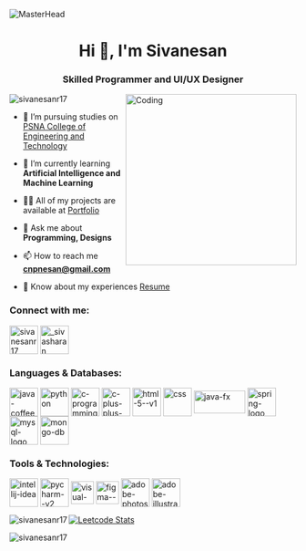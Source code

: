 ![MasterHead](https://cdn.prod.website-files.com/6529af71422fddacbfa5868d/663a85ba91050589a77996ae_IMG_3321.gif)
<h1 align="center">Hi 👋, I'm Sivanesan</h1>
<h3 align="center">Skilled Programmer and UI/UX Designer</h3>

<img align="right" alt="Coding" width="300" src="https://cdn.dribbble.com/users/1579322/screenshots/6587273/blue_boy_typing_nothought.gif">

<p align="left"> <img src="https://visitcount.itsvg.in/api?id=sivanesanr17&icon=3&color=1" alt="sivanesanr17" /> </p>

- 🔭 I’m pursuing studies on [PSNA College of Engineering and Technology](https://www.psnacet.edu.in/)

- 🌱 I’m currently learning **Artificial Intelligence and Machine Learning**

- 👨‍💻 All of my projects are available at [Portfolio](https://sivanesanr17.github.io/Portfolio/)

- 💬 Ask me about **Programming, Designs**

- 📫 How to reach me **cnpnesan@gmail.com**

- 📄 Know about my experiences [Resume](https://drive.google.com/file/d/182qkpPZGPY2pxnVa6SkKdwcs8aMGucXH/view?usp=sharing)

<h3 align="left">Connect with me:</h3>
<p align="left">
<a href="https://linkedin.com/in/sivanesanr17" target="blank"><img align="center" src="https://img.icons8.com/color/48/linkedin.png" alt="sivanesanr17" height="50" width="50" /></a>
<a href="https://instagram.com/_sivasharan_" target="blank"><img align="center" src="https://img.icons8.com/fluency/48/instagram-new.png" alt="_sivasharan_" height="50" width="50" /></a>
</p>

<h3 align="left">Languages & Databases:</h3>
<p align="left"> 
<a href="https://www.java.com/en/" target="blank"><img align="center" src="https://img.icons8.com/color/48/java-coffee-cup-logo--v1.png" alt="java-coffee-cup-logo--v1" height="50" width="50" /></a>
<a href="https://www.python.org/" target="blank"><img align="center" src="https://img.icons8.com/fluency/48/python.png" alt="python" height="50" width="50" /></a>
<a href="https://www.cprogramming.com/" target="blank"><img align="center" src="https://img.icons8.com/color/48/c-programming.png" alt="c-programming" height="50" width="50" /></a>
<a href="https://isocpp.org/" target="blank"><img align="center" src="https://img.icons8.com/color/48/c-plus-plus-logo.png" alt="c-plus-plus-logo" height="50" width="50" /></a>
<a href="https://html.com/" target="blank"><img align="center" src="https://img.icons8.com/color/48/html-5--v1.png" alt="html-5--v1" height="50" width="50" /></a>
<a href="https://www.w3.org/Style/CSS/Overview.en.html" target="blank"><img align="center" src="https://img.icons8.com/color/48/css3.png" alt="css" height="50" width="50" /></a>
<a href="https://openjfx.io/" target="blank"><img align="center" src="https://upload.wikimedia.org/wikipedia/en/c/cc/JavaFX_Logo.png" alt="java-fx" height="40" width="90" /></a>
<a href="https://spring.io/projects/spring-boot" target="blank"><img align="center" src="https://img.icons8.com/color/48/spring-logo.png" alt="spring-logo" height="50" width="50" /></a>
<a href="https://www.mysql.com/" target="blank"><img align="center" src="https://img.icons8.com/fluency/48/mysql-logo.png" alt="mysql-logo" height="50" width="50" /></a>
<a href="https://www.mongodb.com/" target="blank"><img align="center" src="https://img.icons8.com/color/48/mongo-db.png" alt="mongo-db" height="50" width="50" /></a>
</p>

<h3 align="left">Tools & Technologies:</h3>
<p align="left"> 
<a href="https://www.jetbrains.com/idea/" target="blank"><img align="center" src="https://img.icons8.com/color/48/intellij-idea.png" alt="intellij-idea" height="50" width="50" /></a>
<a href="https://www.jetbrains.com/pycharm/" target="blank"><img align="center" src="https://img.icons8.com/color/48/pycharm--v2.png" alt="pycharm--v2" height="50" width="50" /></a>
<a href="https://code.visualstudio.com/" target="blank"><img align="center" src="https://img.icons8.com/fluency/48/visual-studio-code-2019.png" alt="visual-studio-code-2019" height="40" width="40" /></a>
<a href="https://www.figma.com/" target="blank"><img align="center" src="https://img.icons8.com/color/48/figma--v1.png" alt="figma--v1" height="40" width="40" /></a>
<a href="https://www.adobe.com/in/products/photoshop.html" target="blank"><img align="center" src="https://img.icons8.com/color/48/adobe-photoshop--v1.png" alt="adobe-photoshop--v1" height="50" width="50" /></a>
<a href="https://www.adobe.com/in/products/illustrator.html" target="blank"><img align="center" src="https://img.icons8.com/color/48/adobe-illustrator--v1.png" alt="adobe-illustrator--v1" height="50" width="50" /></a>
</p>


<p><img align="left" src="https://github-readme-stats.vercel.app/api/top-langs?username=sivanesanr17&show_icons=true&locale=en&layout=compact&bg_color=101010&text_color=FFFFFF&border=1&border_color=FFFFFF33&icon_color=FFFFFF&title_color=FFFFFF" alt="sivanesanr17" /></p>

[![Leetcode Stats](https://leetcard.jacoblin.cool/sivanesanr17?font=poppins&width=500&height=200)](https://leetcode.com/sivanesanr17)

<p><img align="center" src="https://github-readme-streak-stats.herokuapp.com/?user=sivanesanr17&" alt="sivanesanr17" /></p>
